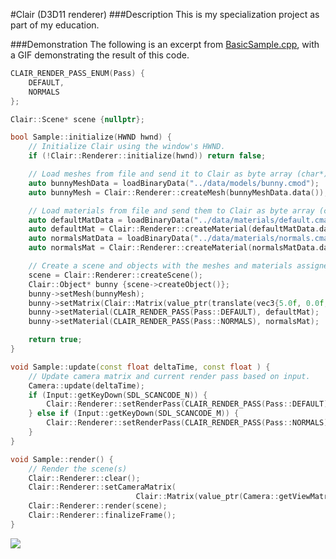 #Clair (D3D11 renderer)
###Description
This is my specialization project as part of my education.

###Demonstration
The following is an excerpt from [BasicSample.cpp](https://github.com/TomVeltmeijer/D3D11Renderer/blob/master/samples/BasicSample/src/BasicSample.cpp), with a GIF demonstrating the result of this code.
```C++
CLAIR_RENDER_PASS_ENUM(Pass) {
	DEFAULT,
	NORMALS
};

Clair::Scene* scene {nullptr};

bool Sample::initialize(HWND hwnd) {
	// Initialize Clair using the window's HWND.
	if (!Clair::Renderer::initialize(hwnd)) return false;

	// Load meshes from file and send it to Clair as byte array (char*).
	auto bunnyMeshData = loadBinaryData("../data/models/bunny.cmod");
	auto bunnyMesh = Clair::Renderer::createMesh(bunnyMeshData.data());

	// Load materials from file and send them to Clair as byte array (char*).
	auto defaultMatData = loadBinaryData("../data/materials/default.cmat");
	auto defaultMat = Clair::Renderer::createMaterial(defaultMatData.data());
	auto normalsMatData = loadBinaryData("../data/materials/normals.cmat");
	auto normalsMat = Clair::Renderer::createMaterial(normalsMatData.data());

	// Create a scene and objects with the meshes and materials assigned.
	scene = Clair::Renderer::createScene();
	Clair::Object* bunny {scene->createObject()};
	bunny->setMesh(bunnyMesh);
	bunny->setMatrix(Clair::Matrix(value_ptr(translate(vec3{5.0f, 0.0f, 5.0f}))));
	bunny->setMaterial(CLAIR_RENDER_PASS(Pass::DEFAULT), defaultMat);
	bunny->setMaterial(CLAIR_RENDER_PASS(Pass::NORMALS), normalsMat);

	return true;
}

void Sample::update(const float deltaTime, const float ) {
	// Update camera matrix and current render pass based on input.
	Camera::update(deltaTime);
	if (Input::getKeyDown(SDL_SCANCODE_N)) {
		Clair::Renderer::setRenderPass(CLAIR_RENDER_PASS(Pass::DEFAULT));
	} else if (Input::getKeyDown(SDL_SCANCODE_M)) {
		Clair::Renderer::setRenderPass(CLAIR_RENDER_PASS(Pass::NORMALS));
	}
}

void Sample::render() {
	// Render the scene(s)
	Clair::Renderer::clear();
	Clair::Renderer::setCameraMatrix(
							Clair::Matrix(value_ptr(Camera::getViewMatrix())));
	Clair::Renderer::render(scene);
	Clair::Renderer::finalizeFrame();
}
```

![](http://i.imgur.com/EXTD72A.gif)
